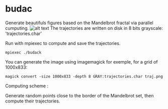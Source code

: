 # budac
Generate beautifuls figures based on the Mandelbrot fractal via parallel cumputing.
![alt text](trajhd.png)
The trajectories are written on disk in 8 bits grayscale: 'trajectories.char'

Run with mpiexec to compute and save the trajectories.

    mpiexec ./budack

You can generate the image using imagemagick for exemple, for a grid of 1000x833: 

    magick convert -size 1000x833 -depth 8 GRAY:trajectories.char traj.png 

Computing scheme :

Generate random points close to the border of the Mandelbrot set, then compute their trajectories.
